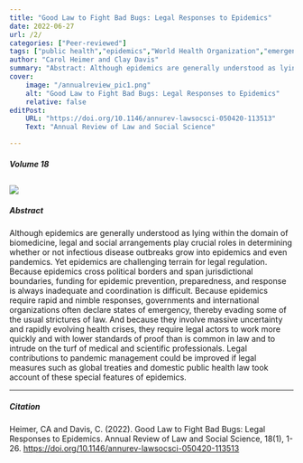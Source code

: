 ```yaml
---
title: "Good Law to Fight Bad Bugs: Legal Responses to Epidemics" 
date: 2022-06-27
url: /2/
categories: ["Peer-reviewed"]
tags: ["public health","epidemics","World Health Organization","emergency powers","COVID-19","coronavirus disease 2019","International Health Regulations"]
author: "Carol Heimer and Clay Davis"
summary: "Abstract: Although epidemics are generally understood as lying within the domain of biomedicine, legal and social arrangements play crucial roles in determining whether or not infectious disease outbreaks grow into epidemics and even pandemics. Yet epidemics are challenging terrain for legal regulation. ..." 
cover:
    image: "/annualreview_pic1.png"
    alt: "Good Law to Fight Bad Bugs: Legal Responses to Epidemics"
    relative: false
editPost:
    URL: "https://doi.org/10.1146/annurev-lawsocsci-050420-113513"
    Text: "Annual Review of Law and Social Science"

---
```

##### Volume 18

![](/annualreview_pic1.png)
---

##### Abstract

Although epidemics are generally understood as lying within the domain of biomedicine, legal and social arrangements play crucial roles in determining whether or not infectious disease outbreaks grow into epidemics and even pandemics. Yet epidemics are challenging terrain for legal regulation. Because epidemics cross political borders and span jurisdictional boundaries, funding for epidemic prevention, preparedness, and response is always inadequate and coordination is difficult. Because epidemics require rapid and nimble responses, governments and international organizations often declare states of emergency, thereby evading some of the usual strictures of law. And because they involve massive uncertainty and rapidly evolving health crises, they require legal actors to work more quickly and with lower standards of proof than is common in law and to intrude on the turf of medical and scientific professionals. Legal contributions to pandemic management could be improved if legal measures such as global treaties and domestic public health law took account of these special features of epidemics.

---

##### Citation

Heimer, CA and Davis, C. (2022). Good Law to Fight Bad Bugs: Legal Responses to Epidemics. Annual Review of Law and Social Science, 18(1), 1-26. https://doi.org/10.1146/annurev-lawsocsci-050420-113513

